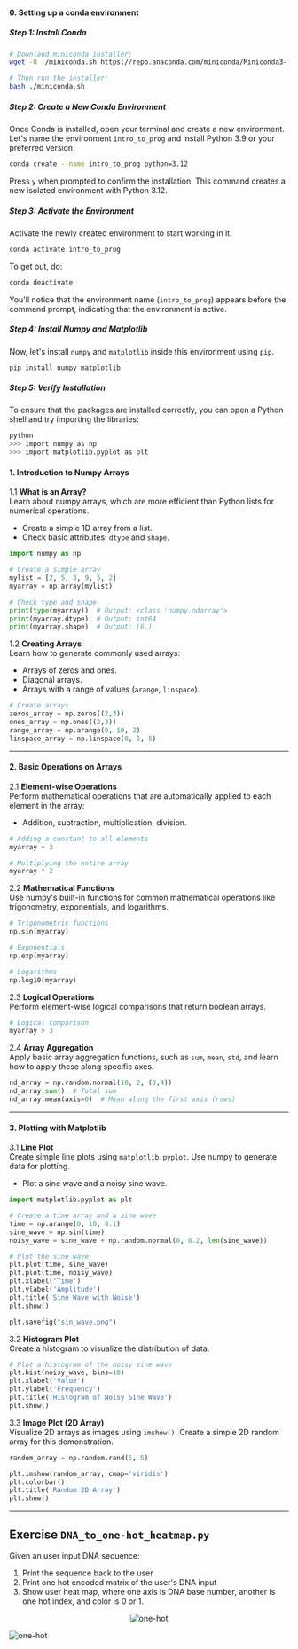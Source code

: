 #### 0. Setting up a conda environment
##### Step 1: Install Conda
```bash
# Downlaod miniconda installer:
wget -O ./miniconda.sh https://repo.anaconda.com/miniconda/Miniconda3-latest-Linux-x86_64.sh

# Then run the installer:
bash ./miniconda.sh
```
##### Step 2: Create a New Conda Environment
Once Conda is installed, open your terminal and create a new environment. Let's name the environment `intro_to_prog` and install Python 3.9 or your preferred version.

```bash
conda create --name intro_to_prog python=3.12
```

Press `y` when prompted to confirm the installation. This command creates a new isolated environment with Python 3.12.

##### Step 3: Activate the Environment
Activate the newly created environment to start working in it.

```bash
conda activate intro_to_prog
```

To get out, do:

```bash
conda deactivate
```


You'll notice that the environment name (`intro_to_prog`) appears before the command prompt, indicating that the environment is active.

##### Step 4: Install Numpy and Matplotlib
Now, let's install `numpy` and `matplotlib` inside this environment using `pip`.

```bash
pip install numpy matplotlib
```

##### Step 5: Verify Installation
To ensure that the packages are installed correctly, you can open a Python shell and try importing the libraries:

```bash
python
>>> import numpy as np
>>> import matplotlib.pyplot as plt
```

#### 1. Introduction to Numpy Arrays

1.1 **What is an Array?**  
Learn about numpy arrays, which are more efficient than Python lists for numerical operations.
- Create a simple 1D array from a list. 
- Check basic attributes: `dtype` and `shape`.

```python
import numpy as np

# Create a simple array
mylist = [2, 5, 3, 9, 5, 2]
myarray = np.array(mylist)

# Check type and shape
print(type(myarray))  # Output: <class 'numpy.ndarray'>
print(myarray.dtype)  # Output: int64
print(myarray.shape)  # Output: (6,)
```

1.2 **Creating Arrays**  
Learn how to generate commonly used arrays:
- Arrays of zeros and ones.
- Diagonal arrays.
- Arrays with a range of values (`arange`, `linspace`).

```python
# Create arrays
zeros_array = np.zeros((2,3))
ones_array = np.ones((2,3))
range_array = np.arange(0, 10, 2)
linspace_array = np.linspace(0, 1, 5)
```

---

#### 2. Basic Operations on Arrays

2.1 **Element-wise Operations**  
Perform mathematical operations that are automatically applied to each element in the array:
- Addition, subtraction, multiplication, division.

```python
# Adding a constant to all elements
myarray + 3

# Multiplying the entire array
myarray * 2
```

2.2 **Mathematical Functions**  
Use numpy's built-in functions for common mathematical operations like trigonometry, exponentials, and logarithms.

```python
# Trigonometric functions
np.sin(myarray)

# Exponentials
np.exp(myarray)

# Logarithms
np.log10(myarray)
```

2.3 **Logical Operations**  
Perform element-wise logical comparisons that return boolean arrays.

```python
# Logical comparison
myarray > 3
```

2.4 **Array Aggregation**  
Apply basic array aggregation functions, such as `sum`, `mean`, `std`, and learn how to apply these along specific axes.

```python
nd_array = np.random.normal(10, 2, (3,4))
nd_array.sum()  # Total sum
nd_array.mean(axis=0)  # Mean along the first axis (rows)
```

---

#### 3. Plotting with Matplotlib

3.1 **Line Plot**  
Create simple line plots using `matplotlib.pyplot`. Use numpy to generate data for plotting.
- Plot a sine wave and a noisy sine wave.

```python
import matplotlib.pyplot as plt

# Create a time array and a sine wave
time = np.arange(0, 10, 0.1)
sine_wave = np.sin(time)
noisy_wave = sine_wave + np.random.normal(0, 0.2, len(sine_wave))

# Plot the sine wave
plt.plot(time, sine_wave)
plt.plot(time, noisy_wave)
plt.xlabel('Time')
plt.ylabel('Amplitude')
plt.title('Sine Wave with Noise')
plt.show()

plt.savefig("sin_wave.png")
```

3.2 **Histogram Plot**  
Create a histogram to visualize the distribution of data.

```python
# Plot a histogram of the noisy sine wave
plt.hist(noisy_wave, bins=10)
plt.xlabel('Value')
plt.ylabel('Frequency')
plt.title('Histogram of Noisy Sine Wave')
plt.show()
```

3.3 **Image Plot (2D Array)**  
Visualize 2D arrays as images using `imshow()`. Create a simple 2D random array for this demonstration.

```python
random_array = np.random.rand(5, 5)

plt.imshow(random_array, cmap='viridis')
plt.colorbar()
plt.title('Random 2D Array')
plt.show()
```

---

## Exercise `DNA_to_one-hot_heatmap.py`
Given an user input DNA sequence:
1) Print the sequence back to the user
2) Print one hot encoded matrix of the user's DNA input
3) Show user heat map, where one axis is DNA base number, another is one hot index, and color is 0 or 1.

<div align="center">
  <img src="https://miro.medium.com/v2/resize:fit:1400/format:webp/1*SMJejOb3mUJcpV6bwhjnPw.png" alt="one-hot"/>
</div>

![one-hot](https://github.com/zackmawaldi/intro_to_programing/blob/main/misc/Pasted%20image%2020240903194001.png)